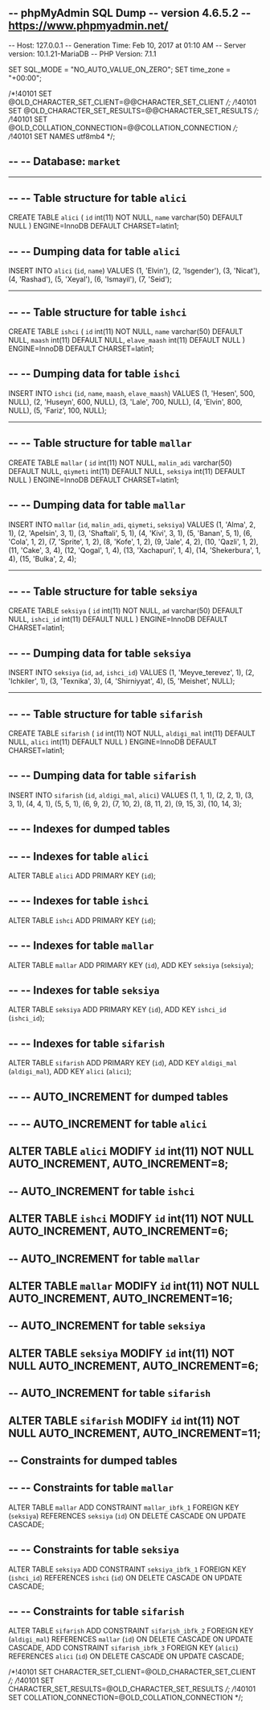 -- phpMyAdmin SQL Dump
-- version 4.6.5.2
-- https://www.phpmyadmin.net/
--
-- Host: 127.0.0.1
-- Generation Time: Feb 10, 2017 at 01:10 AM
-- Server version: 10.1.21-MariaDB
-- PHP Version: 7.1.1

SET SQL_MODE = "NO_AUTO_VALUE_ON_ZERO";
SET time_zone = "+00:00";


/*!40101 SET @OLD_CHARACTER_SET_CLIENT=@@CHARACTER_SET_CLIENT */;
/*!40101 SET @OLD_CHARACTER_SET_RESULTS=@@CHARACTER_SET_RESULTS */;
/*!40101 SET @OLD_COLLATION_CONNECTION=@@COLLATION_CONNECTION */;
/*!40101 SET NAMES utf8mb4 */;

--
-- Database: `market`
--

-- --------------------------------------------------------

--
-- Table structure for table `alici`
--

CREATE TABLE `alici` (
  `id` int(11) NOT NULL,
  `name` varchar(50) DEFAULT NULL
) ENGINE=InnoDB DEFAULT CHARSET=latin1;

--
-- Dumping data for table `alici`
--

INSERT INTO `alici` (`id`, `name`) VALUES
(1, 'Elvin'),
(2, 'Isgender'),
(3, 'Nicat'),
(4, 'Rashad'),
(5, 'Xeyal'),
(6, 'Ismayil'),
(7, 'Seid');

-- --------------------------------------------------------

--
-- Table structure for table `ishci`
--

CREATE TABLE `ishci` (
  `id` int(11) NOT NULL,
  `name` varchar(50) DEFAULT NULL,
  `maash` int(11) DEFAULT NULL,
  `elave_maash` int(11) DEFAULT NULL
) ENGINE=InnoDB DEFAULT CHARSET=latin1;

--
-- Dumping data for table `ishci`
--

INSERT INTO `ishci` (`id`, `name`, `maash`, `elave_maash`) VALUES
(1, 'Hesen', 500, NULL),
(2, 'Huseyn', 600, NULL),
(3, 'Lale', 700, NULL),
(4, 'Elvin', 800, NULL),
(5, 'Fariz', 100, NULL);

-- --------------------------------------------------------

--
-- Table structure for table `mallar`
--

CREATE TABLE `mallar` (
  `id` int(11) NOT NULL,
  `malin_adi` varchar(50) DEFAULT NULL,
  `qiymeti` int(11) DEFAULT NULL,
  `seksiya` int(11) DEFAULT NULL
) ENGINE=InnoDB DEFAULT CHARSET=latin1;

--
-- Dumping data for table `mallar`
--

INSERT INTO `mallar` (`id`, `malin_adi`, `qiymeti`, `seksiya`) VALUES
(1, 'Alma', 2, 1),
(2, 'Apelsin', 3, 1),
(3, 'Shaftali', 5, 1),
(4, 'Kivi', 3, 1),
(5, 'Banan', 5, 1),
(6, 'Cola', 1, 2),
(7, 'Sprite', 1, 2),
(8, 'Kofe', 1, 2),
(9, 'Jale', 4, 2),
(10, 'Qazli', 1, 2),
(11, 'Cake', 3, 4),
(12, 'Qogal', 1, 4),
(13, 'Xachapuri', 1, 4),
(14, 'Shekerbura', 1, 4),
(15, 'Bulka', 2, 4);

-- --------------------------------------------------------

--
-- Table structure for table `seksiya`
--

CREATE TABLE `seksiya` (
  `id` int(11) NOT NULL,
  `ad` varchar(50) DEFAULT NULL,
  `ishci_id` int(11) DEFAULT NULL
) ENGINE=InnoDB DEFAULT CHARSET=latin1;

--
-- Dumping data for table `seksiya`
--

INSERT INTO `seksiya` (`id`, `ad`, `ishci_id`) VALUES
(1, 'Meyve_terevez', 1),
(2, 'Ichkiler', 1),
(3, 'Texnika', 3),
(4, 'Shirniyyat', 4),
(5, 'Meishet', NULL);

-- --------------------------------------------------------

--
-- Table structure for table `sifarish`
--

CREATE TABLE `sifarish` (
  `id` int(11) NOT NULL,
  `aldigi_mal` int(11) DEFAULT NULL,
  `alici` int(11) DEFAULT NULL
) ENGINE=InnoDB DEFAULT CHARSET=latin1;

--
-- Dumping data for table `sifarish`
--

INSERT INTO `sifarish` (`id`, `aldigi_mal`, `alici`) VALUES
(1, 1, 1),
(2, 2, 1),
(3, 3, 1),
(4, 4, 1),
(5, 5, 1),
(6, 9, 2),
(7, 10, 2),
(8, 11, 2),
(9, 15, 3),
(10, 14, 3);

--
-- Indexes for dumped tables
--

--
-- Indexes for table `alici`
--
ALTER TABLE `alici`
  ADD PRIMARY KEY (`id`);

--
-- Indexes for table `ishci`
--
ALTER TABLE `ishci`
  ADD PRIMARY KEY (`id`);

--
-- Indexes for table `mallar`
--
ALTER TABLE `mallar`
  ADD PRIMARY KEY (`id`),
  ADD KEY `seksiya` (`seksiya`);

--
-- Indexes for table `seksiya`
--
ALTER TABLE `seksiya`
  ADD PRIMARY KEY (`id`),
  ADD KEY `ishci_id` (`ishci_id`);

--
-- Indexes for table `sifarish`
--
ALTER TABLE `sifarish`
  ADD PRIMARY KEY (`id`),
  ADD KEY `aldigi_mal` (`aldigi_mal`),
  ADD KEY `alici` (`alici`);

--
-- AUTO_INCREMENT for dumped tables
--

--
-- AUTO_INCREMENT for table `alici`
--
ALTER TABLE `alici`
  MODIFY `id` int(11) NOT NULL AUTO_INCREMENT, AUTO_INCREMENT=8;
--
-- AUTO_INCREMENT for table `ishci`
--
ALTER TABLE `ishci`
  MODIFY `id` int(11) NOT NULL AUTO_INCREMENT, AUTO_INCREMENT=6;
--
-- AUTO_INCREMENT for table `mallar`
--
ALTER TABLE `mallar`
  MODIFY `id` int(11) NOT NULL AUTO_INCREMENT, AUTO_INCREMENT=16;
--
-- AUTO_INCREMENT for table `seksiya`
--
ALTER TABLE `seksiya`
  MODIFY `id` int(11) NOT NULL AUTO_INCREMENT, AUTO_INCREMENT=6;
--
-- AUTO_INCREMENT for table `sifarish`
--
ALTER TABLE `sifarish`
  MODIFY `id` int(11) NOT NULL AUTO_INCREMENT, AUTO_INCREMENT=11;
--
-- Constraints for dumped tables
--

--
-- Constraints for table `mallar`
--
ALTER TABLE `mallar`
  ADD CONSTRAINT `mallar_ibfk_1` FOREIGN KEY (`seksiya`) REFERENCES `seksiya` (`id`) ON DELETE CASCADE ON UPDATE CASCADE;

--
-- Constraints for table `seksiya`
--
ALTER TABLE `seksiya`
  ADD CONSTRAINT `seksiya_ibfk_1` FOREIGN KEY (`ishci_id`) REFERENCES `ishci` (`id`) ON DELETE CASCADE ON UPDATE CASCADE;

--
-- Constraints for table `sifarish`
--
ALTER TABLE `sifarish`
  ADD CONSTRAINT `sifarish_ibfk_2` FOREIGN KEY (`aldigi_mal`) REFERENCES `mallar` (`id`) ON DELETE CASCADE ON UPDATE CASCADE,
  ADD CONSTRAINT `sifarish_ibfk_3` FOREIGN KEY (`alici`) REFERENCES `alici` (`id`) ON DELETE CASCADE ON UPDATE CASCADE;

/*!40101 SET CHARACTER_SET_CLIENT=@OLD_CHARACTER_SET_CLIENT */;
/*!40101 SET CHARACTER_SET_RESULTS=@OLD_CHARACTER_SET_RESULTS */;
/*!40101 SET COLLATION_CONNECTION=@OLD_COLLATION_CONNECTION */;
